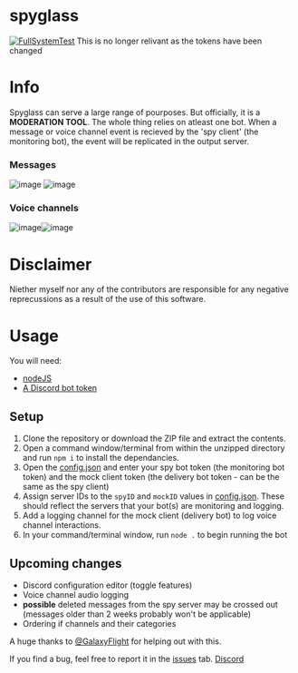 # spyglass
[![FullSystemTest](https://github.com/parkero2/spyglass/actions/workflows/fullTest.yml/badge.svg?branch=main)](https://github.com/parkero2/spyglass/actions/workflows/fullTest.yml) 
This is no longer relivant as the tokens have been changed

# Info
Spyglass can serve a large range of pourposes. But officially, it is a **MODERATION TOOL**. The whole thing relies on atleast one bot. When a message or voice channel event is recieved by the 'spy client' (the monitoring bot), the event will be replicated in the output server.

### Messages
![image](https://user-images.githubusercontent.com/72895391/149746342-4c1c95ca-72c9-4490-8a83-7343019abba7.png) ![image](https://user-images.githubusercontent.com/72895391/149746499-4b4c5a5f-02d6-4ec8-9ed8-071739f95f47.png)

### Voice channels
![image](https://user-images.githubusercontent.com/72895391/149746663-9ea6f511-5941-495c-b075-8c0dab9bb9fb.png)![image](https://user-images.githubusercontent.com/72895391/149746700-686bde3b-9e6b-4ebb-a030-31328f8891b5.png)

# Disclaimer
Niether myself nor any of the contributors are responsible for any negative reprecussions as a result of the use of this software.

# Usage

You will need:
- [nodeJS](https://nodejs.org/)
- [A Discord bot token](https://discord.com/developers/applications)

## Setup
1) Clone the repository or download the ZIP file and extract the contents.
2) Open a command window/terminal from within the unzipped directory and run `npm i` to install the dependancies.
3) Open the [config.json](/config.json) and enter your spy bot token (the monitoring bot token) and the mock client token (the delivery bot token - can be the same as the spy client)
4) Assign server IDs to the `spyID` and `mockID` values in [config.json](/config.json). These should reflect the servers that your bot(s) are monitoring and logging.
5) Add a logging channel for the mock client (delivery bot) to log voice channel interactions.
6) In your command/terminal window, run `node .` to begin running the bot

## Upcoming changes
- Discord configuration editor (toggle features) 
- Voice channel audio logging
- **possible** deleted messages from the spy server may be crossed out (messages older than 2 weeks probably won't be applicable) 
- Ordering if channels and their categories

A huge thanks to [@GalaxyFlight](https://github.com/galaxyflight) for helping out with this. 

If you find a bug, feel free to report it in the [issues](https://github.com/parkero2/spyglass/issues) tab.
[Discord](https://discord.gg/BTJ5KQstTJ)
